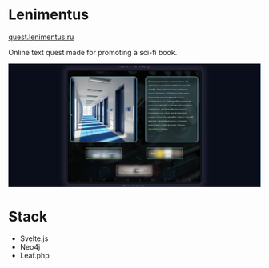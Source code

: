 # Lenimentus

[quest.lenimentus.ru](https://quest.lenimentus.ru)

Online text quest made for promoting a sci-fi book.

![readme.png](readme.png)

# Stack

- Svelte.js
- Neo4j
- Leaf.php